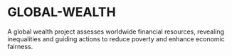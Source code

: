 # GLOBAL-WEALTH
A global wealth project assesses worldwide financial resources, revealing inequalities and guiding actions to reduce poverty and enhance economic fairness.   
